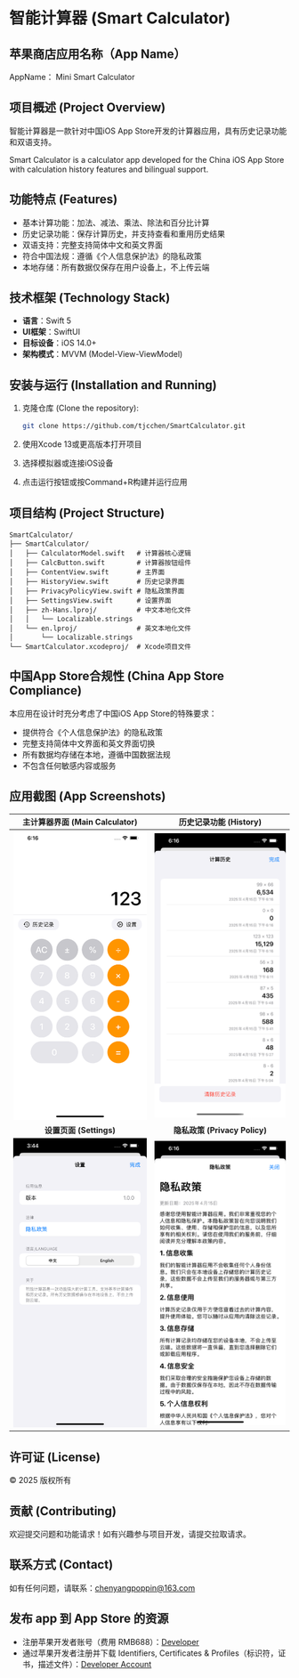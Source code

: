 # 智能计算器 (Smart Calculator)

## 苹果商店应用名称（App Name）

AppName： Mini Smart Calculator

## 项目概述 (Project Overview)

智能计算器是一款针对中国iOS App Store开发的计算器应用，具有历史记录功能和双语支持。

Smart Calculator is a calculator app developed for the China iOS App Store with calculation history features and bilingual support.

## 功能特点 (Features)

- 基本计算功能：加法、减法、乘法、除法和百分比计算
- 历史记录功能：保存计算历史，并支持查看和重用历史结果
- 双语支持：完整支持简体中文和英文界面
- 符合中国法规：遵循《个人信息保护法》的隐私政策
- 本地存储：所有数据仅保存在用户设备上，不上传云端

## 技术框架 (Technology Stack)

- **语言**：Swift 5
- **UI框架**：SwiftUI
- **目标设备**：iOS 14.0+
- **架构模式**：MVVM (Model-View-ViewModel)

## 安装与运行 (Installation and Running)

1. 克隆仓库 (Clone the repository):
   ```bash
   git clone https://github.com/tjcchen/SmartCalculator.git
   ```

2. 使用Xcode 13或更高版本打开项目

3. 选择模拟器或连接iOS设备

4. 点击运行按钮或按Command+R构建并运行应用

## 项目结构 (Project Structure)

```
SmartCalculator/
├── SmartCalculator/
│   ├── CalculatorModel.swift   # 计算器核心逻辑
│   ├── CalcButton.swift        # 计算器按钮组件
│   ├── ContentView.swift       # 主界面
│   ├── HistoryView.swift       # 历史记录界面
│   ├── PrivacyPolicyView.swift # 隐私政策界面
│   ├── SettingsView.swift      # 设置界面
│   ├── zh-Hans.lproj/          # 中文本地化文件
│   │   └── Localizable.strings
│   └── en.lproj/               # 英文本地化文件
│       └── Localizable.strings
└── SmartCalculator.xcodeproj/  # Xcode项目文件
```

## 中国App Store合规性 (China App Store Compliance)

本应用在设计时充分考虑了中国iOS App Store的特殊要求：

- 提供符合《个人信息保护法》的隐私政策
- 完整支持简体中文界面和英文界面切换
- 所有数据均存储在本地，遵循中国数据法规
- 不包含任何敏感内容或服务

## 应用截图 (App Screenshots)

<div align="center">

| 主计算器界面 (Main Calculator) | 历史记录功能 (History) |
|:-------------------------:|:-------------------------:|
| <img src="SampleImages/1.png" alt="主计算器界面" width="300"/> | <img src="SampleImages/2.png" alt="历史记录功能" width="300"/> |
| **设置页面 (Settings)** | **隐私政策 (Privacy Policy)** |
| <img src="SampleImages/3.png" alt="设置页面" width="300"/> | <img src="SampleImages/4.png" alt="隐私政策" width="300"/> |

</div>

## 许可证 (License)

© 2025 版权所有

## 贡献 (Contributing)

欢迎提交问题和功能请求！如有兴趣参与项目开发，请提交拉取请求。

## 联系方式 (Contact)

如有任何问题，请联系：chenyangpoppin@163.com

## 发布 app 到 App Store 的资源

- 注册苹果开发者账号（费用 RMB688）：[Developer](https://developer.apple.com)
- 通过苹果开发者注册并下载 Identifiers, Certificates & Profiles（标识符，证书，描述文件）：[Developer Account](https://developer.apple.com/account)
